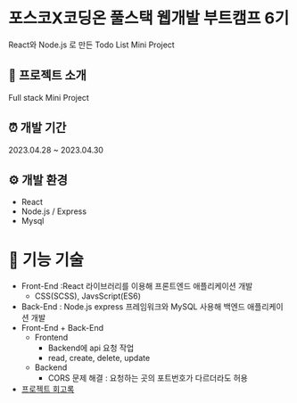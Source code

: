 # 포스코X코딩온 풀스택 웹개발 부트캠프 6기
React와 Node.js 로 만든 Todo List Mini Project

## 📝 프로젝트 소개
Full stack Mini Project

## ⏰ 개발 기간
2023.04.28 ~ 2023.04.30

## ⚙️ 개발 환경
- React
- Node.js / Express
- Mysql

# 📌 기능 기술
- Front-End :React 라이브러리를 이용해 프론트엔드 애플리케이션 개발
  - CSS(SCSS), JavsScript(ES6)
- Back-End : Node.js express 프레임워크와 MySQL 사용해 백엔드 애플리케이션 개발
- Front-End + Back-End
  - Frontend
    - Backend에 api 요청 작업
    - read, create, delete, update
  - Backend
    - CORS 문제 해결 : 요청하는 곳의 포트번호가 다르더라도 허용
- [프로젝트 회고록]()
